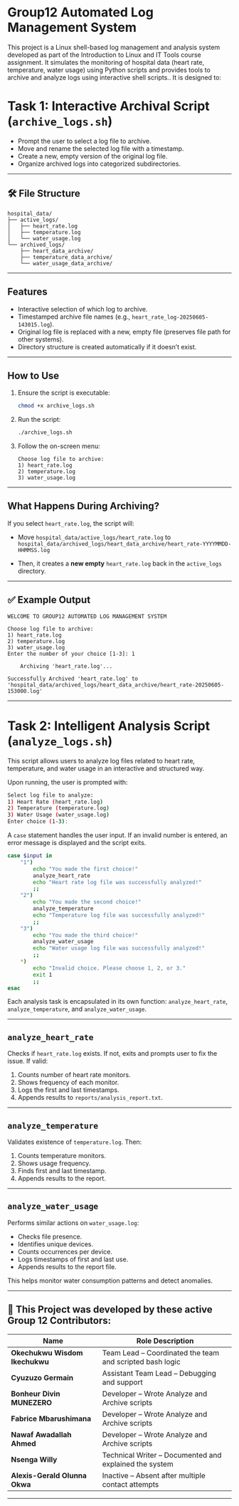 

# Group12 Automated Log Management System

This project is a Linux shell-based log management and analysis system developed as part of the Introduction to Linux and IT Tools course assignment. It simulates the monitoring of hospital data (heart rate, temperature, water usage) using Python scripts and provides tools to archive and analyze logs using interactive shell scripts.. It is designed to:

# Task 1: Interactive Archival Script (`archive_logs.sh`)

* Prompt the user to select a log file to archive.
* Move and rename the selected log file with a timestamp.
* Create a new, empty version of the original log file.
* Organize archived logs into categorized subdirectories.

---

## 🛠️ File Structure

```
hospital_data/
├── active_logs/
│   ├── heart_rate.log
│   ├── temperature.log
│   └── water_usage.log
└── archived_logs/
    ├── heart_data_archive/
    ├── temperature_data_archive/
    └── water_usage_data_archive/
```

---

## Features

* Interactive selection of which log to archive.
* Timestamped archive file names (e.g., `heart_rate_log-20250605-143015.log`).
* Original log file is replaced with a new, empty file (preserves file path for other systems).
* Directory structure is created automatically if it doesn’t exist.

---

## How to Use

1. Ensure the script is executable:

   ```bash
   chmod +x archive_logs.sh
   ```

2. Run the script:

   ```bash
   ./archive_logs.sh
   ```

3. Follow the on-screen menu:

   ```
   Choose log file to archive:
   1) heart_rate.log
   2) temperature.log
   3) water_usage.log
   ```

---

## What Happens During Archiving?

If you select `heart_rate.log`, the script will:

* Move `hospital_data/active_logs/heart_rate.log` to
  `hospital_data/archived_logs/heart_data_archive/heart_rate-YYYYMMDD-HHMMSS.log`

* Then, it creates a **new empty** `heart_rate.log` back in the `active_logs` directory.

---

## ✅ Example Output

```text
WELCOME TO GROUP12 AUTOMATED LOG MANAGEMENT SYSTEM

Choose log file to archive:
1) heart_rate.log
2) temperature.log
3) water_usage.log
Enter the number of your choice [1-3]: 1

    Archiving 'heart_rate.log'...

Successfully Archived 'heart_rate.log' to 'hospital_data/archived_logs/heart_data_archive/heart_rate-20250605-153000.log'
```

---

# Task 2: Intelligent Analysis Script (`analyze_logs.sh`)

This script allows users to analyze log files related to heart rate, temperature, and water usage in an interactive and structured way.

Upon running, the user is prompted with:

```bash
Select log file to analyze:
1) Heart Rate (heart_rate.log)
2) Temperature (temperature.log)
3) Water Usage (water_usage.log)
Enter choice (1-3):
```

A `case` statement handles the user input. If an invalid number is entered, an error message is displayed and the script exits.

```bash
case $input in
    "1")
        echo "You made the first choice!"
        analyze_heart_rate
        echo "Heart rate log file was successfully analyzed!"
        ;;
    "2")
        echo "You made the second choice!"
        analyze_temperature
        echo "Temperature log file was successfully analyzed!"
        ;;
    "3")
        echo "You made the third choice!"
        analyze_water_usage
        echo "Water usage log file was successfully analyzed!"
        ;;
    *)
        echo "Invalid choice. Please choose 1, 2, or 3."
        exit 1
        ;;
esac
```

Each analysis task is encapsulated in its own function:
`analyze_heart_rate`, `analyze_temperature`, and `analyze_water_usage`.

---

## `analyze_heart_rate`

Checks if `heart_rate.log` exists. If not, exits and prompts user to fix the issue. If valid:

1. Counts number of heart rate monitors.
2. Shows frequency of each monitor.
3. Logs the first and last timestamps.
4. Appends results to `reports/analysis_report.txt`.

---

## `analyze_temperature`

Validates existence of `temperature.log`. Then:

1. Counts temperature monitors.
2. Shows usage frequency.
3. Finds first and last timestamp.
4. Appends results to the report.

---

## `analyze_water_usage`

Performs similar actions on `water_usage.log`:

* Checks file presence.
* Identifies unique devices.
* Counts occurrences per device.
* Logs timestamps of first and last use.
* Appends results to the report file.

This helps monitor water consumption patterns and detect anomalies.

---

## 👥 This Project was developed by these active Group 12 Contributors:

| Name                           | Role Description                                         |
| ------------------------------ | -------------------------------------------------------- |
| **Okechukwu Wisdom Ikechukwu** | Team Lead – Coordinated the team and scripted bash logic |
| **Cyuzuzo Germain**            | Assistant Team Lead – Debugging and support              |
| **Bonheur Divin MUNEZERO**     | Developer – Wrote Analyze and Archive scripts            |
| **Fabrice Mbarushimana**       | Developer – Wrote Analyze and Archive scripts            |
| **Nawaf Awadallah Ahmed**      | Developer – Wrote Analyze and Archive scripts            |
| **Nsenga Willy**               | Technical Writer – Documented and explained the system   |
| **Alexis-Gerald Olunna Okwa**  | Inactive – Absent after multiple contact attempts        |

---
